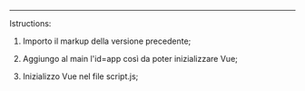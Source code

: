 
______________
Istructions:

1. Importo il markup della versione precedente;

2. Aggiungo al main l'id=app così da poter inizializzare Vue;

3. Inizializzo Vue nel file script.js;


